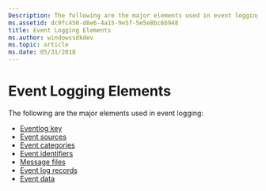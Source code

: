 ```yaml
---
Description: The following are the major elements used in event logging.
ms.assetid: dc9fc450-d8e6-4a15-9e5f-5e5e8bc6b948
title: Event Logging Elements
ms.author: windowssdkdev
ms.topic: article
ms.date: 05/31/2018
---
```


# Event Logging Elements

The following are the major elements used in event logging:

-   [Eventlog key](eventlog-key.md)
-   [Event sources](event-sources.md)
-   [Event categories](event-categories.md)
-   [Event identifiers](event-identifiers.md)
-   [Message files](message-files.md)
-   [Event log records](event-log-records.md)
-   [Event data](event-data.md)

 

 




